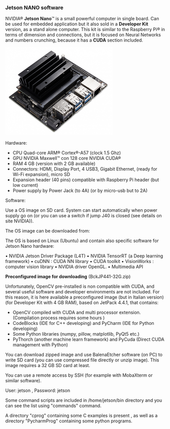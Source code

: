 ### Jetson NANO software

NVIDIA® **Jetson Nano**™ is a small powerful computer in single board. Can be used for embedded application but it also sold in a **Developer Kit** version, as a stand alone computer. This kit is similar to the Raspberry Pi® in terms of dimension and connections, but it is focused on Neural Networks and numbers crunching, because it has a **CUDA** section included.

[](https://developer.nvidia.com/embedded/jetson-nano-developer-kit)

<img src="../img/JetsonNano-DevKit_Front-Top_Right_trimmed.jpg" alt="JetsonNano-DevKit_Front-Top_Right_trimmed" style="zoom: 33%;" />

Hardware:

- CPU Quad-core ARM® Cortex®-A57 (clock 1.5 Ghz)
- GPU NVIDIA Maxwell™ con 128 core NVIDIA CUDA®
- RAM 4 GB (version with 2 GB available)
- Connectors: HDMI, Display Port,  4 USB3, Gigabit Ethernet, (ready for Wi-Fi expansion), micro SD 
- Expansion header (40 pins) compatible with Raspberry Pi header (but low current)
- Power supply by Power Jack (to 4A) (or by micro-usb but to 2A)

Software:

Use a OS image on SD card. System can start automatically when power supply go on (or you can use a switch if jump J40 is closed (see details on site NVIDIA)).

The OS image can be downloaded from:  [](https://developer.nvidia.com/embedded/jetpack) 

The OS is based on Linux (Ubuntu) and contain also specific software for Jetson Nano hardware:

• NVIDIA Jetson Driver Package (L4T)
• NVIDIA TensorRT (a Deep learning framework)
• cuDNN : CUDA NN library
• CUDA toolkit 
• VisionWorks : computer vision library
• NVIDIA driver OpenGL.
• Multimedia API

**Preconfigured image for downloading** (BckJP441-32G.zip)

Unfortunately, OpenCV pre-installed is non compatible with CUDA, and several useful software and developer environments are not included. For this reason,  it is here available a preconfigured image (but in Italian version) (for Developer Kit with 4 GB RAM), based on JetPack  4.4.1, that contains:

- OpenCV compiled with CUDA and multi processor extension. (Compilation process requires some hours )
- CodeBlocks  (IDE for C++ developing) and PyCharm (IDE for Python developing)
- Some Python libraries (numpy, pillow, matplotlib, PyQt5 etc.)
- PyThorch (another machine learn framework)  and PyCuda (Direct CUDA management with Python)

You can download zipped image and use  BalenaEtcher software (on PC) to write SD card (you can use compressed file directly or unzip image). This image requires a 32 GB SD card at least.

You can use a remote access by SSH (for example with MobaXterm or similar software).

User: jetson , Password: jetson

Some command scripts are included in /home/jetson/bin directory and you can see the list using "commands" command.

A directory "cprog"  containing some C examples is present  ,  as well as a directory "PycharmProg" containing some python programs.

